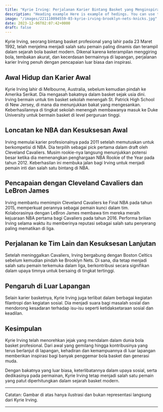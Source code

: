 ```yaml
---
title: "Kyrie Irving: Perjalanan Karier Bintang Basket yang Menginspirasi"
description: "Heading example Here is example of hedings. You can use this heading by following markdownify rules."
image: "/images/221110094559-03-kyrie-irving-brooklyn-nets-knicks.jpg"
date: 2023-12-06T02:07:42+0000
draft: false
---
```



Kyrie Irving, seorang bintang basket profesional yang lahir pada 23 Maret 1992, telah menjelma menjadi salah satu pemain paling dinamis dan terampil dalam sejarah bola basket modern. Dikenal karena keterampilan menggiring bola, tembakan akurat, dan kecerdasan bermainnya di lapangan, perjalanan karier Irving penuh dengan pencapaian luar biasa dan inspirasi.

## Awal Hidup dan Karier Awal

Kyrie Irving lahir di Melbourne, Australia, sebelum kemudian pindah ke Amerika Serikat. Dia mengasah bakatnya dalam basket sejak usia dini. Irving bermain untuk tim basket sekolah menengah St. Patrick High School di New Jersey, di mana dia menunjukkan bakat yang mengesankan. Keberhasilannya di tingkat sekolah menengah membawanya masuk ke Duke University untuk bermain basket di level perguruan tinggi.

## Loncatan ke NBA dan Kesuksesan Awal

Irving memulai karier profesionalnya pada 2011 setelah memutuskan untuk berkompetisi di NBA. Dia terpilih sebagai pick pertama dalam draft oleh Cleveland Cavaliers. Musim rookie-nya langsung menunjukkan potensi besar ketika dia memenangkan penghargaan NBA Rookie of the Year pada tahun 2012. Keberhasilan ini membuka jalan bagi Irving untuk menjadi pemain inti dan salah satu bintang di NBA.

## Pencapaian dengan Cleveland Cavaliers dan LeBron James

Irving membantu memimpin Cleveland Cavaliers ke Final NBA pada tahun 2015, memperkuat perannya sebagai pemain kunci dalam tim. Kolaborasinya dengan LeBron James membawa tim mereka meraih kejuaraan NBA pertama bagi Cavaliers pada tahun 2016. Performa brilian Irving selama waktu itu memberinya reputasi sebagai salah satu penyerang paling mematikan di liga.

## Perjalanan ke Tim Lain dan Kesuksesan Lanjutan

Setelah meninggalkan Cavaliers, Irving bergabung dengan Boston Celtics sebelum kemudian pindah ke Brooklyn Nets. Di sana, dia tetap menjadi salah satu pemain terkemuka dalam liga, berkontribusi secara signifikan dalam upaya timnya untuk bersaing di tingkat tertinggi.

## Pengaruh di Luar Lapangan

Selain karier basketnya, Kyrie Irving juga terlibat dalam berbagai kegiatan filantropi dan kegiatan sosial. Dia menjadi suara bagi masalah sosial dan mendorong kesadaran terhadap isu-isu seperti ketidaksetaraan sosial dan keadilan.

## Kesimpulan

Kyrie Irving telah menorehkan jejak yang mendalam dalam dunia bola basket profesional. Dari awal yang gemilang hingga kontribusinya yang terus berlanjut di lapangan, kehadiran dan kemampuannya di luar lapangan memberikan inspirasi bagi banyak penggemar bola basket dan generasi muda.

Dengan bakatnya yang luar biasa, keterlibatannya dalam upaya sosial, serta dedikasinya pada permainan, Kyrie Irving tetap menjadi salah satu pemain yang patut diperhitungkan dalam sejarah basket modern.

---

Catatan: Gambar di atas hanya ilustrasi dan bukan representasi langsung dari Kyrie Irving.



---






